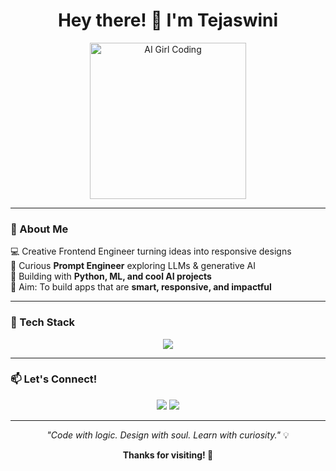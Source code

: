 <!-- Intro -->
<h1 align="center">Hey there! 👋 I'm Tejaswini</h1>

<!-- Sub-heading GIF -->
<p align="center">
  <img src="https://github.com/user-attachments/assets/3d75486b-0f2b-40cc-867e-5c777f040d5b" width="250" alt="AI Girl Coding" />
</p>

---

### 💫 About Me

💻 Creative Frontend Engineer turning ideas into responsive designs  
🧠 Curious **Prompt Engineer** exploring LLMs & generative AI  
🤖 Building with **Python, ML, and cool AI projects**  
🎯 Aim: To build apps that are **smart, responsive, and impactful**

---

### 🚀 Tech Stack

<p align="center">
  <img src="https://skillicons.dev/icons?i=html,css,js,java,python,mysql,git,github,vscode,canva" />
</p>

---

### 📫 Let's Connect!

<p align="center">
  <a href="https://www.linkedin.com/in/tejaswini-patha-50442a25b/"><img src="https://img.shields.io/badge/-LinkedIn-0077B5?style=for-the-badge&logo=linkedin&logoColor=white" /></a>
  <a href="mailto:tejaswinipatha333@gmail.com"><img src="https://img.shields.io/badge/-Gmail-D14836?style=for-the-badge&logo=gmail&logoColor=white" /></a>
</p>

---

<p align="center">
  <i>"Code with logic. Design with soul. Learn with curiosity."</i> 💡  
</p>

<p align="center">
  <b>Thanks for visiting! 🌸</b>
</p>


